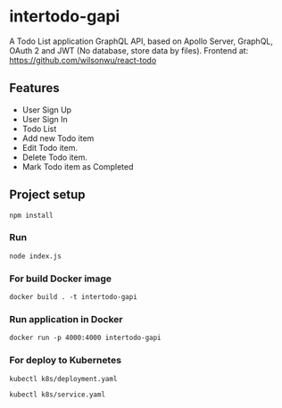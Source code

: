 # intertodo-gapi
A Todo List application GraphQL API, based on Apollo Server, GraphQL, OAuth 2 and JWT (No database, store data by files).
Frontend at: https://github.com/wilsonwu/react-todo

## Features
 - User Sign Up
 - User Sign In
 - Todo List
 - Add new Todo item
 - Edit Todo item.
 - Delete Todo item.
 - Mark Todo item as Completed

## Project setup
```
npm install
```

### Run
```
node index.js
```

### For build Docker image
```
docker build . -t intertodo-gapi
```

### Run application in Docker
```
docker run -p 4000:4000 intertodo-gapi
```

### For deploy to Kubernetes
```
kubectl k8s/deployment.yaml
```
```
kubectl k8s/service.yaml
```